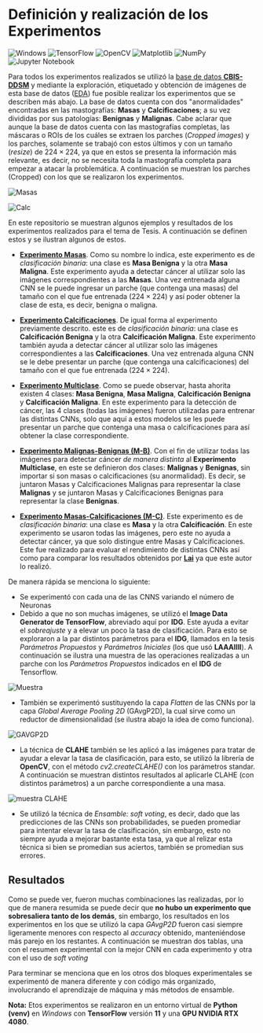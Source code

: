 # Definición y realización de los Experimentos
![Windows](https://img.shields.io/badge/Windows-0078D6?style=for-the-badge&logo=windows&logoColor=white) ![TensorFlow](https://img.shields.io/badge/TensorFlow-%23FF6F00.svg?style=for-the-badge&logo=TensorFlow&logoColor=white) ![OpenCV](https://img.shields.io/badge/opencv-%23white.svg?style=for-the-badge&logo=opencv&logoColor=white) ![Matplotlib](https://img.shields.io/badge/Matplotlib-%23ffffff.svg?style=for-the-badge&logo=Matplotlib&logoColor=black) ![NumPy](https://img.shields.io/badge/numpy-%23013243.svg?style=for-the-badge&logo=numpy&logoColor=white) ![Jupyter Notebook](https://img.shields.io/badge/jupyter-%23FA0F00.svg?style=for-the-badge&logo=jupyter&logoColor=white)

Para todos los experimentos realizados se utilizó la [base de datos **CBIS-DDSM**](https://github.com/LuisGuillermoRL/EDA_CBIS-DDSM/blob/main/docs/sdata2017177.pdf) y mediante la exploración, etiquetado y obtención de imágenes de esta base de datos ([EDA](https://github.com/LuisGuillermoRL/EDA_CBIS-DDSM/tree/main)) fue posible realizar los experimentos que se describen más abajo. La base de datos cuenta con dos "anormalidades" encontradas en las mastografías: **Masas** y **Calcificaciones**; a su vez divididas por sus patologías: **Benignas** y **Malignas**. Cabe aclarar que aunque la base de datos cuenta con las mastografías completas, las máscaras o ROIs de los cuáles se extraen los parches (*Cropped images*) y los parches, solamente se trabajó con estos últimos y con un tamaño (*resize*) de $224 \times 224$, ya que en estos se presenta la información más relevante, es decir, no se necesita toda la mastografía completa para empezar a atacar la problemática. A continuación se muestran los parches (Cropped) con los que se realizaron los experimentos.

![Masas](./docs/Masas.png)

![Calc](./docs/Calc.png)

 En este repositorio se muestran algunos ejemplos y resultados de los experimentos realizados para el tema de Tesis. A continuación se definen estos y se ilustran algunos de estos.

* [**Experimento Masas**](./Mass_InV3.ipynb). Como su nombre lo indica, este experimento es de *clasificación binaria*: una clase es **Masa Benigna** y la otra **Masa Maligna**. Este experimento ayuda a detectar cáncer al utilizar solo las imágenes correspondientes a las **Masas**. Una vez entrenada alguna CNN se le puede ingresar un parche (que contenga una masas) del tamaño con el que fue entrenada ($224 \times 224$) y así poder obtener la clase de esta, es decir, benigna o maligna.

* [**Experimento Calcificaciones**](./Calc_CLAHE_DenseNet121.ipynb). De igual forma al experimento previamente descrito. este es de *clasificación binaria*: una clase es **Calcificación Benigna** y la otra **Calcificación Maligna**. Este experimento también ayuda a detectar cáncer al utilizar solo las imágenes correspondientes a las **Calcificaciones**. Una vez entrenada alguna CNN se le debe presentar un parche (que contenga una calcificaciones) del tamaño con el que fue entrenada ($224 \times 224$).

* [**Experimento Multiclase**](./4C_ResNet50.ipynb). Como se puede observar, hasta ahorita existen 4 clases: **Masa Benigna**, **Masa Maligna**, **Calcificación Benigna** y **Calcificación Maligna**. En este experimento para la detección de cáncer, las 4 clases (todas las imágenes) fueron utilizadas para entrenar las distintas CNNs, solo que aquí a estos modelos se les puede presentar un parche que contenga una masa o calcificaciones para así obtener la clase correspondiente.

* [**Experimento Malignas-Benignas (M-B)**](./M-B_CLAHE_VGG19.ipynb). Con el fin de utilizar todas las imágenes para detectar cáncer *de manera distinta* al **Experimento Multiclase**, en este se definieron dos clases: **Malignas** y **Benignas**, sin importar si son masas o calcificaciones (su anormalidad). Es decir, se juntaron Masas y Calcificaciones Malignas para representar la clase  **Malignas**  y se juntaron Masas y Calcificaciones Benignas para representar la clase  **Benignas**.

* [**Experimento Masas-Calcificaciones (M-C)**](./M-C_ResNet50.ipynb). Este experimento es de *clasificación binaria*: una clase es **Masa** y la otra **Calcificación**. En este experimento se usaron todas las imágenes, pero este no ayuda a detectar cáncer, ya que solo distingue entre Masas y Calcificaciones. Este fue realizado para evaluar el rendimiento de distintas CNNs así como para comparar los resultados obtenidos por [**Lai**](https://github.com/leoll2/MedicalCNN/tree/master) ya que este autor lo realizó.

De manera rápida se menciona lo siguiente:

* Se experimentó con cada una de las CNNS variando el número de Neuronas
* Debido a que no son muchas imágenes, se utilizó el **Image Data Generator de TensorFlow**, abreviado aquí por **IDG**. Este ayuda a evitar el *sobreajuste* y a elevar un poco la tasa de clasificación. Para esto se exploraron a la par distintos parámetros para el **IDG**, llamados en la tesis *Parámetros Propuestos* y *Parámetros Iniciales* (los que usó **LAAAIIII**). A continuación se ilustra una muestra de las operaciones realizadas a un parche con los *Parámetros Propuestos* indicados en el **IDG** de Tensorflow.

![Muestra](./docs/Muestra.png)

* También se experimentó sustituyendo la capa *Flatten* de las CNNs por la capa *Global Average Pooling 2D* (GAvgP2D), la cual sirve como un reductor de dimensionalidad (se ilustra abajo la idea de como funciona). 

![GAVGP2D](./docs/gavgp.png)

* La técnica de **CLAHE** también se les aplicó a las imágenes para tratar de ayudar a elevar la tasa de clasificación, para esto, se utilizó la librería de **OpenCV**, con el método *cv2.createCLAHE()* con los parámetros standar. A continuación se muestran distintos resultados al aplicarle CLAHE (con distintos parámetros) a un parche correspondiente a una masa.

![muestra CLAHE](./docs/CLAHE_mass.png)

* Se utilizó la técnica de *Ensamble: soft voting*, es decir, dado que las predicciones de las CNNs son probabilidades, se pueden promediar para intentar elevar la tasa de clasificación, sin embargo, esto no siempre ayuda a mejorar bastante esta tasa, ya que al relizar esta técnica si bien se promedian sus aciertos, también se promedian sus errores.

## Resultados

Como se puede ver, fueron muchas combinaciones las realizadas, por lo que de manera resumida se puede decir que **no hubo un experimento que sobresaliera tanto de los demás**, sin embargo, los resultados en los experimentos en los que se utilizó la capa *GAvgP2D* fueron casi siempre ligeramente menores con respecto al *accuracy* obtenido, manteniéndose más parejo en los restantes. A continuación se muestran dos tablas, una con el resumen experimental con la mejor CNN en cada experimento y otra con el uso de *soft voting*


Para terminar se menciona que en los otros dos bloques experimentales se experimentó de manera diferente y con código más organizado, involucrando el aprendizaje de máquina y más métodos de ensamble. 

**Nota:** Etos experimentos se realizaron en un entorno virtual de **Python (venv)** en *Windows* con **TensorFlow** versión **11** y una **GPU NVIDIA RTX 4080**.



